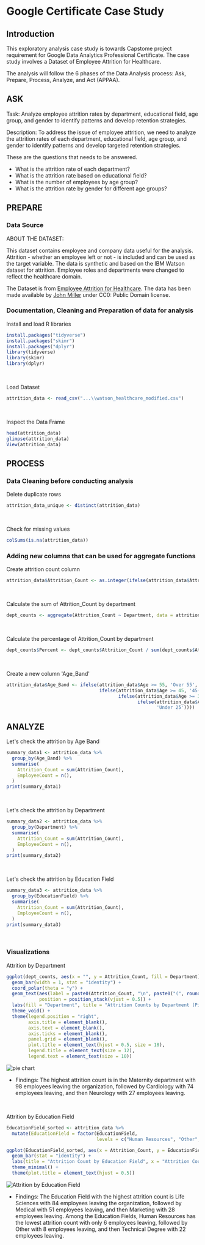 # Google Certificate Case Study

## Introduction
This exploratory analysis case study is towards Capstome project requirement for Google Data Analytics Professional Certificate. The case study involves a Dataset of Employee Attrition for Healthcare.

The analysis will follow the 6 phases of the Data Analysis process: Ask, Prepare, Process, Analyze, and Act (APPAA).

## ASK

Task: Analyze employee attrition rates by department, educational field, age group, and gender to identify patterns and develop retention strategies.

Description: To address the issue of employee attrition, we need to analyze the attrition rates of each department, educational field, age group, and gender to identify patterns and develop targeted retention strategies.

These are the questions that needs to be answered.

* What is the attrition rate of each department?
* What is the attrition rate based on educational field?
* What is the number of employees by age group?
* What is the attrition rate by gender for different age groups?

## PREPARE

### Data Source

ABOUT THE DATASET:

This dataset contains employee and company data useful for the analysis. Attrition - whether an employee left or not - is included and can be used as the target variable. The data is synthetic and based on the IBM Watson dataset for attrition. Employee roles and departments were changed to reflect the healthcare domain. 

The Dataset is from [Employee Attrition for Healthcare](https://www.kaggle.com/datasets/jpmiller/employee-attrition-for-healthcare). The data has been made available by [John Miller](https://www.kaggle.com/jpmiller) under CC0: Public Domain license.

### Documentation, Cleaning and Preparation of data for analysis

Install and load R libraries
```r
install.packages("tidyverse")
install.packages("skimr")
install.packages("dplyr")
library(tidyverse)
library(skimr)
library(dplyr)
```
&nbsp;
&nbsp;
&nbsp;

Load Dataset
```r
attrition_data <- read_csv("...\\watson_healthcare_modified.csv")
```
&nbsp;
&nbsp;
&nbsp;

Inspect the Data Frame
```r
head(attrition_data)
glimpse(attrition_data)
View(attrition_data)
```
## PROCESS

### Data Cleaning before conducting analysis

Delete duplicate rows
```r
attrition_data_unique <- distinct(attrition_data)
```
&nbsp;
&nbsp;
&nbsp;

Check for missing values
```r
colSums(is.na(attrition_data))
```

### Adding new columns that can be used for aggregate functions

Create attrition count column
```r
attrition_data$Attrition_Count <- as.integer(ifelse(attrition_data$Attrition == "Yes", 1, 0))
```
&nbsp;
&nbsp;
&nbsp;

Calculate the sum of Attrition_Count by department
```r
dept_counts <- aggregate(Attrition_Count ~ Department, data = attrition_data, FUN = sum)
```
&nbsp;
&nbsp;
&nbsp;

Calculate the percentage of Attrition_Count by department
```r
dept_counts$Percent <- dept_counts$Attrition_Count / sum(dept_counts$Attrition_Count) * 100
```
&nbsp;
&nbsp;
&nbsp;

Create a new column 'Age_Band'
```r
attrition_data$Age_Band <- ifelse(attrition_data$Age >= 55, 'Over 55',
                                  ifelse(attrition_data$Age >= 45, '45-54',
                                         ifelse(attrition_data$Age >= 35, '35-44',
                                                ifelse(attrition_data$Age >= 25, '25-34',
                                                       'Under 25'))))
```


## ANALYZE

Let's check the attrition by Age Band
```r
summary_data1 <- attrition_data %>%
  group_by(Age_Band) %>%
  summarise(
    Attrition_Count = sum(Attrition_Count),
    EmployeeCount = n(),
  )
print(summary_data1)
```
&nbsp;
&nbsp;
&nbsp;

Let's check the attrition by Department
```r
summary_data2 <- attrition_data %>%
  group_by(Department) %>%
  summarise(
    Attrition_Count = sum(Attrition_Count),
    EmployeeCount = n(),
  )
print(summary_data2)
```
&nbsp;
&nbsp;
&nbsp;

Let's check the attrition by Education Field
```r
summary_data3 <- attrition_data %>%
  group_by(EducationField) %>%
  summarise(
    Attrition_Count = sum(Attrition_Count),
    EmployeeCount = n(),
  )
print(summary_data3)
```
&nbsp;
&nbsp;
&nbsp;

### Visualizations

Attrition by Department
```r
ggplot(dept_counts, aes(x = "", y = Attrition_Count, fill = Department)) +
  geom_bar(width = 1, stat = "identity") +
  coord_polar(theta = "y") +
  geom_text(aes(label = paste0(Attrition_Count, "\n", paste0("(", round(Percent, 2), "%", ")"))),
            position = position_stack(vjust = 0.5)) +
  labs(fill = "Department", title = "Attrition Counts by Department (Pie Chart)") +
  theme_void() +
  theme(legend.position = "right",
        axis.title = element_blank(),
        axis.text = element_blank(),
        axis.ticks = element_blank(),
        panel.grid = element_blank(),
        plot.title = element_text(hjust = 0.5, size = 18),
        legend.title = element_text(size = 12),
        legend.text = element_text(size = 10))
 ```
![pie chart](https://user-images.githubusercontent.com/7455410/221742052-2bac68ab-d7c1-4979-a650-19e056318a97.png)
&nbsp;
&nbsp;
&nbsp;

* Findings: The highest attrition count is in the Maternity department with 98 employees leaving the organization, followed by Cardiology with 74 employees leaving, and then Neurology with 27 employees leaving.

&nbsp;
&nbsp;
&nbsp;

Attrition by Education Field 

```r
EducationField_sorted <- attrition_data %>%
  mutate(EducationField = factor(EducationField, 
                                 levels = c("Human Resources", "Other", "Technical Degree", "Marketing", "Medical", "Life Sciences")))
```
```r
ggplot(EducationField_sorted, aes(x = Attrition_Count, y = EducationField)) +
  geom_bar(stat = "identity") +
  labs(title = "Attrition Count by Education Field", x = "Attrition Count", y = "") +
  theme_minimal() +
  theme(plot.title = element_text(hjust = 0.5))
```

![Attrition by Education Field](https://user-images.githubusercontent.com/7455410/221742290-1930f09e-5bf8-4d10-a1e8-dd55ffaccbc3.png)

* Findings: The Education Field with the highest attrition count is Life Sciences with 84 employees leaving the organization, followed by Medical with 51 employees leaving, and then Marketing with 28 employees leaving. Among the Education Fields, Human Resources has the lowest attrition count with only 6 employees leaving, followed by Other with 8 employees leaving, and then Technical Degree with 22 employees leaving.
